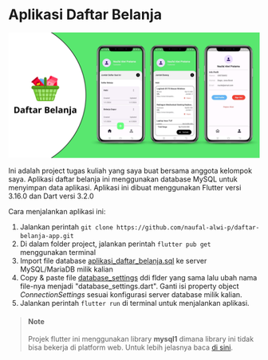 # Aplikasi Daftar Belanja

![Banner](/docs_assets/docs_banner.jpg)

Ini adalah project tugas kuliah yang saya buat bersama anggota kelompok saya. Aplikasi daftar belanja ini menggunakan database MySQL untuk menyimpan data aplikasi. Aplikasi ini dibuat menggunakan Flutter versi 3.16.0 dan Dart versi 3.2.0

Cara menjalankan aplikasi ini:
1. Jalankan perintah `git clone https://github.com/naufal-alwi-p/daftar-belanja-app.git`
2. Di dalam folder project, jalankan perintah `flutter pub get` menggunakan terminal
3. Import file database [aplikasi_daftar_belanja.sql](/docs_assets/database_template/aplikasi_daftar_belanja.sql) ke server MySQL/MariaDB milik kalian
4. Copy & paste file [database_settings](/lib/settings/database_settings) ddi flder yang sama lalu ubah nama file-nya menjadi "database_settings.dart". Ganti isi property object _ConnectionSettings_ sesuai konfigurasi server database milik kalian.
5. Jalankan perintah `flutter run` di terminal untuk menjalankan aplikasi.

> #### Note
> Projek flutter ini menggunakan library **mysql1** dimana library ini tidak bisa bekerja di platform web. Untuk lebih jelasnya baca [di sini](https://pub.dev/packages/mysql1).